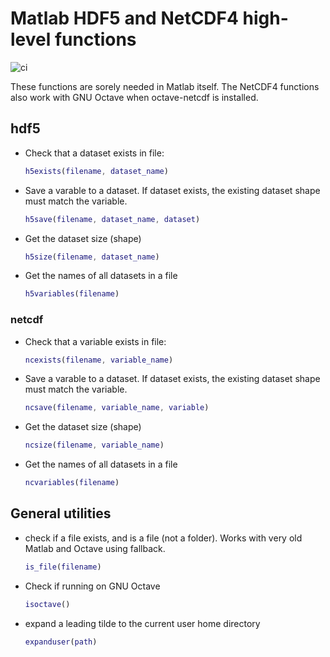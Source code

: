 # Matlab HDF5 and NetCDF4 high-level functions

![ci](https://github.com/scivision/matlab-hdf5/workflows/ci/badge.svg)

These functions are sorely needed in Matlab itself.
The NetCDF4 functions also work with GNU Octave when octave-netcdf is installed.

## hdf5

* Check that a dataset exists in file:

    ```matlab
    h5exists(filename, dataset_name)
    ```

* Save a varable to a dataset. If dataset exists, the existing dataset shape must match the variable.

    ```matlab
    h5save(filename, dataset_name, dataset)
    ```

* Get the dataset size (shape)

    ```matlab
    h5size(filename, dataset_name)
    ```

* Get the names of all datasets in a file

    ```matlab
    h5variables(filename)
    ```

### netcdf

* Check that a variable exists in file:

    ```matlab
    ncexists(filename, variable_name)
    ```

* Save a varable to a dataset. If dataset exists, the existing dataset shape must match the variable.

    ```matlab
    ncsave(filename, variable_name, variable)
    ```

* Get the dataset size (shape)

    ```matlab
    ncsize(filename, variable_name)
    ```

* Get the names of all datasets in a file

    ```matlab
    ncvariables(filename)
    ```

## General utilities

* check if a file exists, and is a file (not a folder). Works with very old Matlab and Octave using fallback.

    ```matlab
    is_file(filename)
    ```

* Check if running on GNU Octave

    ```matlab
    isoctave()
    ```

* expand a leading tilde to the current user home directory

    ```matlab
    expanduser(path)
    ```
